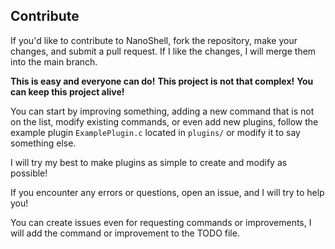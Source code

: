 ## Contribute
If you'd like to contribute to NanoShell,
fork the repository, make your changes,
and submit a pull request. If I like the changes,
I will merge them into the main branch.

**This is easy and everyone can do!**
**This project is not that complex!**
**You can keep this project alive!**

You can start by improving something,
adding a new command that is not on the list,
modify existing commands, or even add new plugins,
follow the example plugin `ExamplePlugin.c` located in
`plugins/` or modify it to say something else.

I will try my best to make plugins as simple to create and modify as possible!

If you encounter any errors or questions, open an issue,
and I will try to help you!

You can create issues even for requesting commands or improvements,
I will add the command or improvement to the TODO file.
